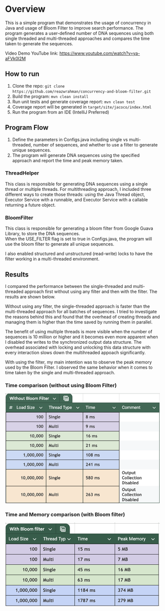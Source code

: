 # Overview

This is a simple program that demonstrates the usage of concurrency in Java and usage of Bloom Filter to improve search performance.
The program generates a user-defined number of DNA sequences using both single threaded and multi-threaded approaches 
and compares the time taken to generate the sequences. 

Video Demo YouTube link: https://www.youtube.com/watch?v=ya-aFVk0l2M


## How to run

1) Clone the repo: `git clone https://github.com/reazwrahman/concurrency-and-bloom-filter.git`
2) Build the program: `mvn clean install`
3) Run unit tests and generate coverage report: `mvn clean test`
4) Coverage report will be generated in `target/site/jacoco/index.html`
5) Run the program from an IDE (IntelliJ Preferred)

## Program Flow

1) Define the parameters in Configs.java including single vs multi-threaded, number of sequences, and whether to use a filter to generate unique sequences.
2) The program will generate DNA sequences using the specified approach and report the time and peak memory taken.

### ThreadHelper 
This class is responsible for generating DNA sequences using a single thread or multiple threads. 
For multithreading approach, I included three different ways to create those threads: using the Java Thread object,  
Executor Service with a runnable, and Executor Service with a callable returning a future object. 

### BloomFilter 
This class is responsible for generating a bloom filter from Google Guava Library, to store the DNA sequences.  
When the USE_FILTER flag is set to true in Configs.java, the program will use the bloom filter to generate all unique sequences.

I also enabled structured and unstructured (read-write) locks to have the filter working in a multi-threaded environment.

## Results 
I compared the performance between the single-threaded and multi-threaded approach first without using any filter and 
then with the filter. The results are shown below. 

Without using any filter, the single-threaded approach is faster than the multi-threaded approach for all batches of sequences.
I tried to investigate the reasons behind this and found that the overhead of creating threads and managing them is 
higher than the time saved by running them in parallel. 

The benefit of using multiple threads is more visible when the number of sequences is 10 million or higher and it becomes 
even more apparent when I disabled the writes to the synchronized output data structure. The overhead associated with locking
and unlocking this data structure with every interaction slows down the multihreaded appoach significantly. 

With using the filter, my main intention was to observe the peak memory used by the Bloom Filter. I observed the same behavior 
when it comes to time taken by the single and multi-threaded approach. 

### Time comparison (without using Bloom Filter)
![img.png](no_filter.png)  


### Time and Memory comparison (with Bloom filter) 
![img_1.png](with_filter.png)